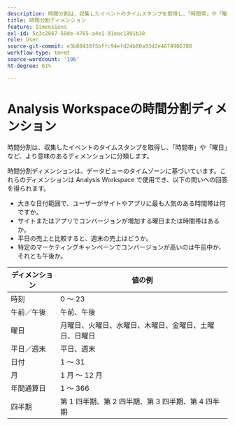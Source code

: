 ```yaml
---
description: 時間分割は、収集したイベントのタイムスタンプを取得し、「時間帯」や「曜日」など、より意味のあるディメンションに分類します。
title: 時間分割ディメンション
feature: Dimensions
exl-id: 5c3c2867-58de-4765-a4e1-91eac1891b38
role: User
source-git-commit: e3b80438f5bffc94efd24b80a93d2e4674906780
workflow-type: tm+mt
source-wordcount: '196'
ht-degree: 61%

---
```


# Analysis Workspaceの時間分割ディメンション

時間分割は、収集したイベントのタイムスタンプを取得し、「時間帯」や「曜日」など、より意味のあるディメンションに分類します。

時間分割ディメンションは、データビューのタイムゾーンに基づいています。これらのディメンションは Analysis Workspace で使用でき、以下の問いへの回答を得られます。

* 大きな日付範囲で、ユーザーがサイトやアプリに最も人気のある時間帯は何ですか。
* サイトまたはアプリでコンバージョンが増加する曜日または時間帯はあるか。
* 平日の売上と比較すると、週末の売上はどうか。
* 特定のマーケティングキャンペーンでコンバージョンが高いのは午前中か、それとも午後か。

| ディメンション | 値の例 |
|--- |--- |
| 時刻 | 0 ～ 23 |
| 午前／午後 | 午前、午後 |
| 曜日 | 月曜日、火曜日、水曜日、木曜日、金曜日、土曜日、日曜日 |
| 平日／週末 | 平日、週末 |
| 日付 | 1 ～ 31 |
| 月 | 1 月 ～ 12 月 |
| 年間通算日 | 1 ～ 366 |
| 四半期 | 第 1 四半期、第 2 四半期、第 3 四半期、第 4 四半期 |
